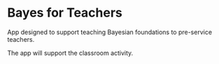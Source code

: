 # Bayes for Teachers
App designed to support teaching Bayesian foundations to pre-service teachers.

The app will support the classroom activity. 
